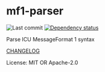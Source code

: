 # mf1-parser

![Last commit](https://img.shields.io/github/last-commit/JadedBlueEyes/messageformat?path=crates%2Fmf1-parser) [![Dependency status](https://deps.rs/repo/github/JadedBlueEyes/messageformat/status.svg?path=crates%2Fmf1-parser)](https://deps.rs/repo/github/JadedBlueEyes/messageformat?path=crates%2Fmf1-parser)

Parse ICU MessageFormat 1 syntax

[CHANGELOG](CHANGELOG.md)

License: MIT OR Apache-2.0
